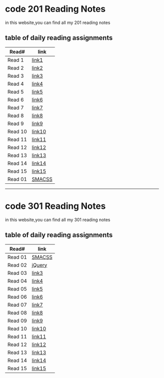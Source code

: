# code 201 Reading Notes

in this website,you can find all my 201 reading notes

## table of daily reading assignments 

Read#  | link
-----------|----------
Read 1     | [link1](https://laith-2020.github.io/reading-notes/clas01)
Read 2     | [link2](https://laith-2020.github.io/reading-notes/class-02)
Read 3     | [link3](https://laith-2020.github.io/reading-notes/class-03)
Read 4     | [link4](https://laith-2020.github.io/reading-notes/class-04)
Read 5     | [link5](https://laith-2020.github.io/reading-notes/class-05)
Read 6     | [link6](https://laith-2020.github.io/reading-notes/class-06)
Read 7     | [link7](https://laith-2020.github.io/reading-notes/class-07)
Read 8     | [link8](https://laith-2020.github.io/reading-notes/class-08)
Read 9     | [link9](https://laith-2020.github.io/reading-notes/class-09)
Read 10    | [link10](https://laith-2020.github.io/reading-notes/class-10)
Read 11    | [link11](https://laith-2020.github.io/reading-notes/class-11)
Read 12    | [link12](https://laith-2020.github.io/reading-notes/class-12)
Read 13    | [link13](https://laith-2020.github.io/reading-notes/class-13)
Read 14    | [link14](https://laith-2020.github.io/reading-notes/class-14)
Read 15    | [link15](https://laith-2020.github.io/reading-notes/class-15)
Read 01    | [SMACSS](https://laith-2020.github.io/reading-notes/read-01)



<hr>



# code 301 Reading Notes

in this website,you can find all my 301 reading notes

## table of daily reading assignments 

Read#  | link
-----------|----------
Read 01    | [SMACSS](https://laith-2020.github.io/reading-notes/read-01)
Read 02     | [jQuery](https://laith-2020.github.io/reading-notes/read-02)
Read 03     | [link3](https://laith-2020.github.io/reading-notes/read-03)
Read 04     | [link4](https://laith-2020.github.io/reading-notes/read-04)
Read 05     | [link5](https://laith-2020.github.io/reading-notes/read-05)
Read 06     | [link6](https://laith-2020.github.io/reading-notes/read-06)
Read 07     | [link7](https://laith-2020.github.io/reading-notes/read-07)
Read 08     | [link8](https://laith-2020.github.io/reading-notes/read-08)
Read 09     | [link9](https://laith-2020.github.io/reading-notes/read-09)
Read 10    | [link10](https://laith-2020.github.io/reading-notes/read-10)
Read 11    | [link11](https://laith-2020.github.io/reading-notes/read-11)
Read 12    | [link12](https://laith-2020.github.io/reading-notes/read-12)
Read 13    | [link13](https://laith-2020.github.io/reading-notes/read-13)
Read 14    | [link14](https://laith-2020.github.io/reading-notes/read-14)
Read 15    | [link15](https://laith-2020.github.io/reading-notes/read-15)
